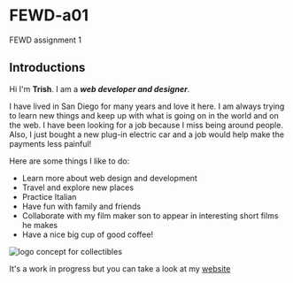 # FEWD-a01
FEWD assignment 1

## Introductions
Hi I'm **Trish**. I am a _**web developer and designer**_.

I have lived in San Diego for many years and love it here. I am always trying to learn new things and keep up with what is going on in the world and on the web. I have been looking for a job because I miss being around people. Also, I just bought a new plug-in electric car and a job would help make the payments less painful! 

Here are some things I like to do:
* Learn more about web design and development
* Travel and explore new places
* Practice Italian
* Have fun with family and friends
* Collaborate with my film maker son to appear in interesting short films he makes
* Have a nice big cup of good coffee!

![logo concept for collectibles](https://trishdaugherty.com/wp-content/uploads/teacup-logomark-2.jpg)

It's a work in progress but you can take a look at my [website](https://trishdaugherty.com/)
